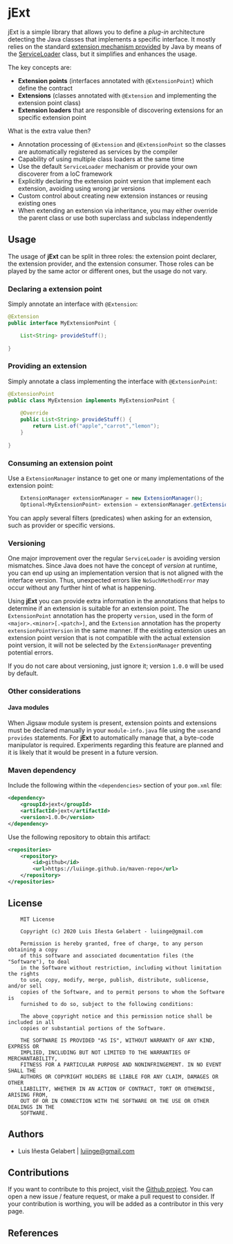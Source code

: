 jExt
================================================================================

jExt is a simple library that allows you to define a *plug-in* architecture detecting the
Java classes that implements a specific interface. It mostly relies on the standard
[extension mechanism provided][1] by Java by means of the [ServiceLoader][2]
class, but it simplifies and enhances the usage.

The key concepts are:

- **Extension points** (interfaces annotated with `@ExtensionPoint`) which define the contract
- **Extensions** (classes annotated with `@Extension` and implementing the extension point class)
- **Extension loaders** that are responsible of discovering extensions for an specific extension point

What is the extra value then?

- Annotation processing of `@Extension` and `@ExtensionPoint` so the classes are
automatically registered as services by the compiler
- Capability of using multiple class loaders at the same time
- Use the default `ServiceLoader` mechanism or provide your own discoverer from a IoC framework
- Explicitly declaring the extension point version that implement each extension, 
avoiding using wrong jar versions
- Custom control about creating new extension instances or reusing existing ones
- When extending an extension via inheritance, you may either override the parent class or 
use both superclass and subclass independently


Usage
-----------------------------------------------------------------------------------------
The usage of **jExt** can be split in three roles: the extension point declarer, the extension 
provider, and the extension consumer. Those roles can be played by the same actor or different ones,
but the usage do not vary.

### Declaring a extension point
Simply annotate an interface with `@Extension`:
 
```java
@Extension
public interface MyExtensionPoint {

    List<String> provideStuff();
    
}
```

### Providing an extension
Simply annotate a class implementing the interface with `@ExtensionPoint`:

```java
@ExtensionPoint
public class MyExtension implements MyExtensionPoint {
    
    @Override
    public List<String> provideStuff() {
        return List.of("apple","carrot","lemon");
    }    
    
} 
```


### Consuming an extension point
Use a `ExtensionManager` instance to get one or many implementations of the extension point:

```java
    ExtensionManager extensionManager = new ExtensionManager();
    Optional<MyExtensionPoint> extension = extensionManager.getExtension(MyExtensionPoint.class);
```

You can apply several filters (predicates) when asking for an extension, such as provider or 
specific versions. 


### Versioning

One major improvement over the regular `ServiceLoader` is avoiding version mismatches. Since 
Java does not have the concept of *version* at runtime, you can end up using an implementation
version that is not aligned with the interface version. Thus, unexpected errors like 
`NoSuchMethodError` may occur without any further hint of what is happening.

Using **jExt** you can provide extra information in the annotations that helps to determine if an 
extension is suitable for an extension point. The `ExtensionPoint` annotation has the property 
`version`, used in the form of `<major>.<minor>[.<patch>]`, and the `Extension` annotation
has the property `extensionPointVersion` in the same manner. If the existing extension uses 
an extension point version that is not compatible with the actual extension point version, it 
will not be selected by the `ExtensionManager` preventing potential errors.

If you do not care about versioning, just ignore it; version `1.0.0` will be used by default.  


### Other considerations

#### Java modules
When Jigsaw module system is present, extension points and extensions must be declared manually 
in your `module-info.java` file using the `uses`and `provides` statements. For **jExt** to 
automatically manage that, a byte-code manipulator is required. Experiments regarding this feature 
are planned and it is likely that it would be present in a future version.  



### Maven dependency
Include the following within the `<dependencies>` section of your `pom.xml` file:
```xml
<dependency>
    <groupId>jext</groupId>
    <artifactId>jext</artifactId>
    <version>1.0.0</version>
</dependency>
```

Use the following repository to obtain this artifact:
```xml
<repositories>
    <repository>
        <id>github</id>
        <url>https://luiinge.github.io/maven-repo</url>
    </repository>
</repositories>
```

License
-----------------------------------------------------------------------------------------

```
    MIT License

    Copyright (c) 2020 Luis Iñesta Gelabert - luiinge@gmail.com

    Permission is hereby granted, free of charge, to any person obtaining a copy
    of this software and associated documentation files (the "Software"), to deal
    in the Software without restriction, including without limitation the rights
    to use, copy, modify, merge, publish, distribute, sublicense, and/or sell
    copies of the Software, and to permit persons to whom the Software is
    furnished to do so, subject to the following conditions:

    The above copyright notice and this permission notice shall be included in all
    copies or substantial portions of the Software.

    THE SOFTWARE IS PROVIDED "AS IS", WITHOUT WARRANTY OF ANY KIND, EXPRESS OR
    IMPLIED, INCLUDING BUT NOT LIMITED TO THE WARRANTIES OF MERCHANTABILITY,
    FITNESS FOR A PARTICULAR PURPOSE AND NONINFRINGEMENT. IN NO EVENT SHALL THE
    AUTHORS OR COPYRIGHT HOLDERS BE LIABLE FOR ANY CLAIM, DAMAGES OR OTHER
    LIABILITY, WHETHER IN AN ACTION OF CONTRACT, TORT OR OTHERWISE, ARISING FROM,
    OUT OF OR IN CONNECTION WITH THE SOFTWARE OR THE USE OR OTHER DEALINGS IN THE
    SOFTWARE.
```


Authors
-----------------------------------------------------------------------------------------

- Luis Iñesta Gelabert  |  luiinge@gmail.com


Contributions
-----------------------------------------------------------------------------------------
If you want to contribute to this project, visit the 
[Github project](https://github.com/luiinge/immutable-config). You can open a new issue / feature 
request, or make a pull request to consider. If your contribution is worthing, you will be added 
as a contributor in this very page.


References
-----------------------------------------------------------------------------------------

[1]: <https://docs.oracle.com/javase/tutorial/ext/basics/spi.html>
[2]: <https://docs.oracle.com/javase/11/docs/api/java/util/ServiceLoader.html>


